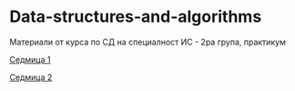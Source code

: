 # Data-structures-and-algorithms
Материали от курса по СД на специалност ИС - 2ра група, практикум

[Седмица 1](https://github.com/AleksandrinaKovachka/Data-structures-and-algorithms/tree/main/Week01)

[Седмица 2](https://github.com/AleksandrinaKovachka/Data-structures-and-algorithms/tree/main/Week02)
